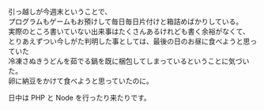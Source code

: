 引っ越しが今週末ということで、  
プログラムもゲームもお預けして毎日毎日片付けと箱詰めばかりしている。  
実際のところ書いていない出来事はたくさんあるけれども書く余裕がなくて、  
とりあえずつい今しがた判明した事としては、最後の日のお昼に食べようと思っていた  
冷凍さぬきうどんを茹でる鍋を既に梱包してしまっているということに気づいた。  
卵に納豆をかけて食べようと思っていたのに。

日中は PHP と Node を行ったり来たりです。
